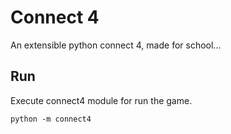 # Connect 4

An extensible python connect 4, made for school...

## Run

Execute connect4 module for run the game.
```
python -m connect4
```